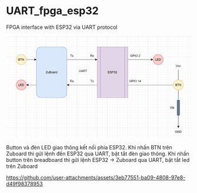 # UART_fpga_esp32
FPGA interface with ESP32 via UART protocol

![schematic](./images/schematic.png)

Button và đèn LED giao thông kết nối phía ESP32.
Khi nhấn BTN trên Zuboard thì gửi lệnh đến ESP32 qua UART, bật tắt đèn giao thông.
Khi nhấn button trên breadboard thì gửi lệnh ESP32 -> Zuboard qua UART, bật tắt led trên Zuboard

https://github.com/user-attachments/assets/3eb77551-ba09-4808-97e8-d49f98378953
